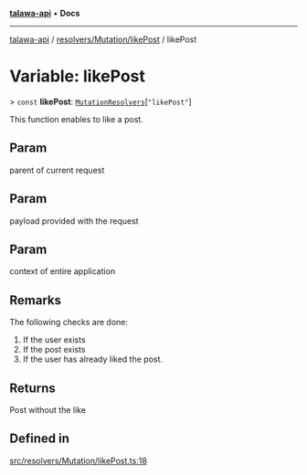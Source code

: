 [**talawa-api**](../../../../README.md) • **Docs**

***

[talawa-api](../../../../modules.md) / [resolvers/Mutation/likePost](../README.md) / likePost

# Variable: likePost

\> `const` **likePost**: [`MutationResolvers`](../../../../types/generatedGraphQLTypes/type-aliases/MutationResolvers.md)\[`"likePost"`\]

This function enables to like a post.

## Param

parent of current request

## Param

payload provided with the request

## Param

context of entire application

## Remarks

The following checks are done:
1. If the user exists
2. If the post exists
3. If the user has already liked the post.

## Returns

Post without the like

## Defined in

[src/resolvers/Mutation/likePost.ts:18](https://github.com/PalisadoesFoundation/talawa-api/blob/f9e8275b1ddff2d3edcec79ee3b37c07998f6cc3/src/resolvers/Mutation/likePost.ts#L18)
